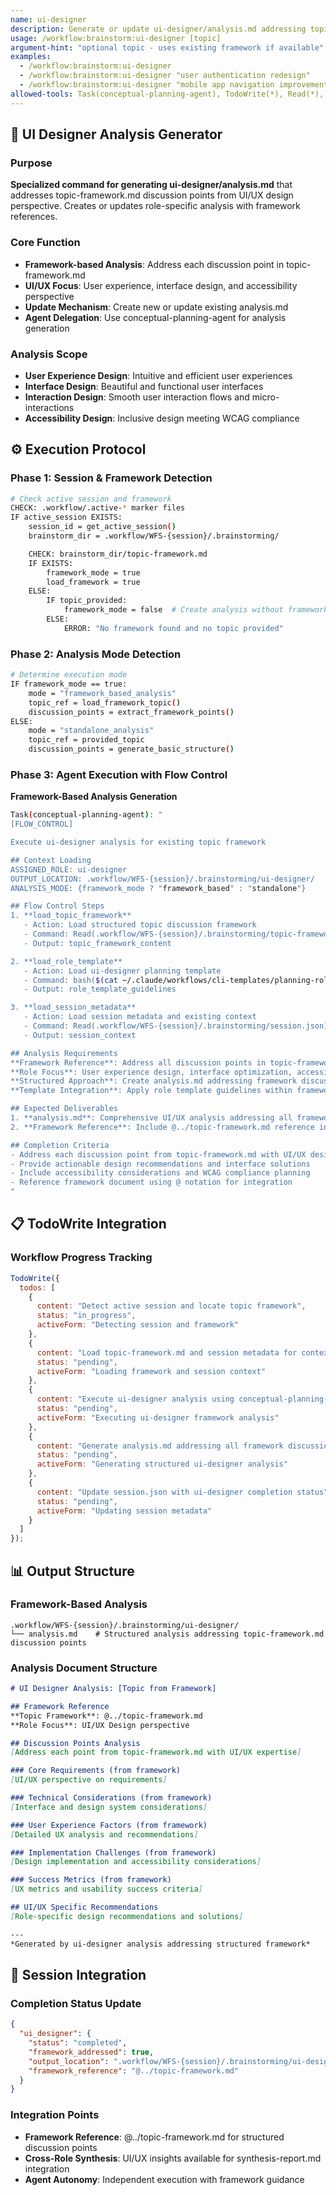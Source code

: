 ```yaml
---
name: ui-designer
description: Generate or update ui-designer/analysis.md addressing topic-framework discussion points
usage: /workflow:brainstorm:ui-designer [topic]
argument-hint: "optional topic - uses existing framework if available"
examples:
  - /workflow:brainstorm:ui-designer
  - /workflow:brainstorm:ui-designer "user authentication redesign"
  - /workflow:brainstorm:ui-designer "mobile app navigation improvement"
allowed-tools: Task(conceptual-planning-agent), TodoWrite(*), Read(*), Write(*)
---
```


## 🎨 **UI Designer Analysis Generator**

### Purpose
**Specialized command for generating ui-designer/analysis.md** that addresses topic-framework.md discussion points from UI/UX design perspective. Creates or updates role-specific analysis with framework references.

### Core Function
- **Framework-based Analysis**: Address each discussion point in topic-framework.md
- **UI/UX Focus**: User experience, interface design, and accessibility perspective
- **Update Mechanism**: Create new or update existing analysis.md
- **Agent Delegation**: Use conceptual-planning-agent for analysis generation

### Analysis Scope
- **User Experience Design**: Intuitive and efficient user experiences
- **Interface Design**: Beautiful and functional user interfaces
- **Interaction Design**: Smooth user interaction flows and micro-interactions
- **Accessibility Design**: Inclusive design meeting WCAG compliance

## ⚙️ **Execution Protocol**

### Phase 1: Session & Framework Detection
```bash
# Check active session and framework
CHECK: .workflow/.active-* marker files
IF active_session EXISTS:
    session_id = get_active_session()
    brainstorm_dir = .workflow/WFS-{session}/.brainstorming/

    CHECK: brainstorm_dir/topic-framework.md
    IF EXISTS:
        framework_mode = true
        load_framework = true
    ELSE:
        IF topic_provided:
            framework_mode = false  # Create analysis without framework
        ELSE:
            ERROR: "No framework found and no topic provided"
```

### Phase 2: Analysis Mode Detection
```bash
# Determine execution mode
IF framework_mode == true:
    mode = "framework_based_analysis"
    topic_ref = load_framework_topic()
    discussion_points = extract_framework_points()
ELSE:
    mode = "standalone_analysis"
    topic_ref = provided_topic
    discussion_points = generate_basic_structure()
```

### Phase 3: Agent Execution with Flow Control
**Framework-Based Analysis Generation**

```bash
Task(conceptual-planning-agent): "
[FLOW_CONTROL]

Execute ui-designer analysis for existing topic framework

## Context Loading
ASSIGNED_ROLE: ui-designer
OUTPUT_LOCATION: .workflow/WFS-{session}/.brainstorming/ui-designer/
ANALYSIS_MODE: {framework_mode ? "framework_based" : "standalone"}

## Flow Control Steps
1. **load_topic_framework**
   - Action: Load structured topic discussion framework
   - Command: Read(.workflow/WFS-{session}/.brainstorming/topic-framework.md)
   - Output: topic_framework_content

2. **load_role_template**
   - Action: Load ui-designer planning template
   - Command: bash($(cat ~/.claude/workflows/cli-templates/planning-roles/ui-designer.md))
   - Output: role_template_guidelines

3. **load_session_metadata**
   - Action: Load session metadata and existing context
   - Command: Read(.workflow/WFS-{session}/.brainstorming/session.json)
   - Output: session_context

## Analysis Requirements
**Framework Reference**: Address all discussion points in topic-framework.md from UI/UX perspective
**Role Focus**: User experience design, interface optimization, accessibility compliance
**Structured Approach**: Create analysis.md addressing framework discussion points
**Template Integration**: Apply role template guidelines within framework structure

## Expected Deliverables
1. **analysis.md**: Comprehensive UI/UX analysis addressing all framework discussion points
2. **Framework Reference**: Include @../topic-framework.md reference in analysis

## Completion Criteria
- Address each discussion point from topic-framework.md with UI/UX design expertise
- Provide actionable design recommendations and interface solutions
- Include accessibility considerations and WCAG compliance planning
- Reference framework document using @ notation for integration
"
```

## 📋 **TodoWrite Integration**

### Workflow Progress Tracking
```javascript
TodoWrite({
  todos: [
    {
      content: "Detect active session and locate topic framework",
      status: "in_progress",
      activeForm: "Detecting session and framework"
    },
    {
      content: "Load topic-framework.md and session metadata for context",
      status: "pending",
      activeForm: "Loading framework and session context"
    },
    {
      content: "Execute ui-designer analysis using conceptual-planning-agent with FLOW_CONTROL",
      status: "pending",
      activeForm: "Executing ui-designer framework analysis"
    },
    {
      content: "Generate analysis.md addressing all framework discussion points",
      status: "pending",
      activeForm: "Generating structured ui-designer analysis"
    },
    {
      content: "Update session.json with ui-designer completion status",
      status: "pending",
      activeForm: "Updating session metadata"
    }
  ]
});
```

## 📊 **Output Structure**

### Framework-Based Analysis
```
.workflow/WFS-{session}/.brainstorming/ui-designer/
└── analysis.md    # Structured analysis addressing topic-framework.md discussion points
```

### Analysis Document Structure
```markdown
# UI Designer Analysis: [Topic from Framework]

## Framework Reference
**Topic Framework**: @../topic-framework.md
**Role Focus**: UI/UX Design perspective

## Discussion Points Analysis
[Address each point from topic-framework.md with UI/UX expertise]

### Core Requirements (from framework)
[UI/UX perspective on requirements]

### Technical Considerations (from framework)
[Interface and design system considerations]

### User Experience Factors (from framework)
[Detailed UX analysis and recommendations]

### Implementation Challenges (from framework)
[Design implementation and accessibility considerations]

### Success Metrics (from framework)
[UX metrics and usability success criteria]

## UI/UX Specific Recommendations
[Role-specific design recommendations and solutions]

---
*Generated by ui-designer analysis addressing structured framework*
```

## 🔄 **Session Integration**

### Completion Status Update
```json
{
  "ui_designer": {
    "status": "completed",
    "framework_addressed": true,
    "output_location": ".workflow/WFS-{session}/.brainstorming/ui-designer/analysis.md",
    "framework_reference": "@../topic-framework.md"
  }
}
```

### Integration Points
- **Framework Reference**: @../topic-framework.md for structured discussion points
- **Cross-Role Synthesis**: UI/UX insights available for synthesis-report.md integration
- **Agent Autonomy**: Independent execution with framework guidance